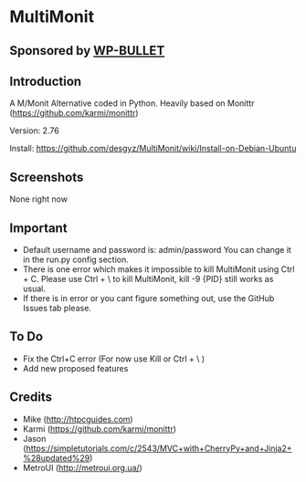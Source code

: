# MultiMonit
## Sponsored by [WP-BULLET](http://wp-bullet.com/)

## Introduction
A M/Monit Alternative coded in Python. Heavily based on Monittr (https://github.com/karmi/monittr)

Version: 2.76

Install: https://github.com/desgyz/MultiMonit/wiki/Install-on-Debian-Ubuntu

## Screenshots

None right now

## Important

* Default username and password is: admin/password You can change it in the run.py config section.
* There is one error which makes it impossible to kill MultiMonit using Ctrl + C. Please use Ctrl + \ to kill MultiMonit, kill -9 {PID} still works as usual.
* If there is in error or you cant figure something out, use the GitHub Issues tab please.

## To Do

* Fix the Ctrl+C error (For now use Kill or Ctrl + \ )
* Add new proposed features

## Credits

* Mike (http://htpcguides.com)
* Karmi (https://github.com/karmi/monittr)
* Jason (https://simpletutorials.com/c/2543/MVC+with+CherryPy+and+Jinja2+%28updated%29)
* MetroUI (http://metroui.org.ua/)
